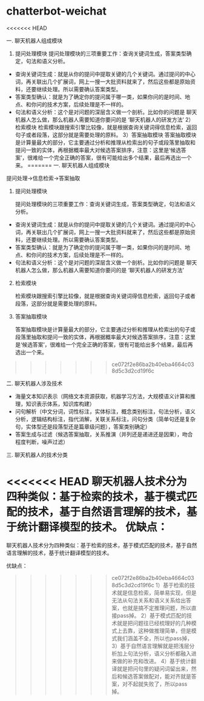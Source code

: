 # chatterbot-weichat
<<<<<<< HEAD

一. 聊天机器人组成模块

1) 提问处理模块
提问处理模块的三项重要工作：查询关键词生成，答案类型确定，句法和语义分析。
- 查询关键词生成：就是从你的提问中提取关键的几个关键词。通过提问的中心词，再关联出几个扩展词，网上一搜一大批资料就来了，然后这些都是原始资料，还要继续处理。所以需要确认答案类型。
- 答案类型确认：就是为了确定你的提问属于哪一类，如果你问的是时间、地点、和你问的技术方案，后续处理是不一样的。
- 句法和语义分析：这个是对问题的深层含义做一个剖析。比如你的问题是 聊天机器人怎么做，那么机器人需要知道你要问的是 ‘聊天机器人的研发方法’
2） 检索模块
   检索模块跟搜索引擎比较像，就是根据查询关键词得信息检索，返回句子或者段落，这部分就是需要处理的原料。
3）答案抽取模块
    答案抽取模块是计算量最大的部分，它主要通过分析和推理从检索出的句子或段落里抽取和提问一致的实体，再根据概率最大对候选答案排序，注意：这里是‘候选答案’，很难给一个完全正确的答案，很有可能给出多个结果，最后再选出一个来。
=======
一. 聊天机器人组成模块

提问处理->信息检索->答案抽取

1. 提问处理模块
   
   提问处理模块的三项重要工作：查询关键词生成，答案类型确定，句法和语义分析。
  - 查询关键词生成：就是从你的提问中提取关键的几个关键词。通过提问的中心词，再关联出几个扩展词，网上一搜一大批资料就来了，然后这些都是原始资料，还要继续处理。所以需要确认答案类型。
  - 答案类型确认：就是为了确定你的提问属于哪一类，如果你问的是时间、地点、和你问的技术方案，后续处理是不一样的。
  - 句法和语义分析：这个是对问题的深层含义做一个剖析。比如你的问题是 聊天机器人怎么做，那么机器人需要知道你要问的是 ‘聊天机器人的研发方法’

2. 检索模块

   检索模块跟搜索引擎比较像，就是根据查询关键词得信息检索，返回句子或者段落，这部分就是需要处理的原料。
   
3. 答案抽取模块

   答案抽取模块是计算量最大的部分，它主要通过分析和推理从检索出的句子或段落里抽取和提问一致的实体，再根据概率最大对候选答案排序，注意：这里是‘候选答案’，很难给一个完全正确的答案，很有可能给出多个结果，最后再选出一个来。
>>>>>>> ce072f2e86ba2b40eba4664c038d5c3d2cd19f6c

二. 聊天机器人涉及技术

  - 海量文本知识表示（网络文本资源获取，机器学习方法，大规模语义计算和推理，知识表示体系，知识库构建）
  - 问句解析（中文分词，词性标注，实体标注，概念类别标注，句法分析，语义分析，逻辑结构标注，指代消解，关联关系标注，问句分类（简单句还是复杂句，实体型还是段落型还是篇章级问题），答案类别确定） 
  - 答案生成与过滤（候选答案抽取，关系推演（并列还是递进还是因果），吻合程度判断，噪声过滤）

三. 聊天机器人的技术分类

<<<<<<< HEAD
    聊天机器人技术分为四种类似：基于检索的技术，基于模式匹配的技术，基于自然语言理解的技术，基于统计翻译模型的技术。
    优缺点：
=======
   聊天机器人技术分为四种类似：基于检索的技术，基于模式匹配的技术，基于自然语言理解的技术，基于统计翻译模型的技术。
   
   优缺点：
>>>>>>> ce072f2e86ba2b40eba4664c038d5c3d2cd19f6c
    1）基于检索的技术就是信息检索，简单易实现，但是无法从句法关系和语义关系给出答案，也就是搞不定推理问题，所以直接pass掉。
    2）基于模式匹配的技术就是把问题往已经梳理好的几种模式上去靠，这种做推理简单，但是模式我们涵盖不全，所以也pass掉，
    3）基于自然语言理解就是把浅层分析加上句法分析，语义分析都融入进来做的补充和改进。
    4）基于统计翻译就是把问句里的疑问词留出来，然后和候选答案做配对，能对齐就是答案，对不起就失败了，所以pass掉。
